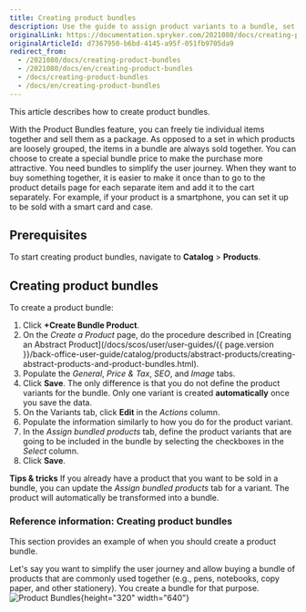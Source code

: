 ```yaml
---
title: Creating product bundles
description: Use the guide to assign product variants to a bundle, set its price, add SEO data and images in the Back Office.
originalLink: https://documentation.spryker.com/2021080/docs/creating-product-bundles
originalArticleId: d7367950-b6bd-4145-a95f-051fb9705da9
redirect_from:
  - /2021080/docs/creating-product-bundles
  - /2021080/docs/en/creating-product-bundles
  - /docs/creating-product-bundles
  - /docs/en/creating-product-bundles
---
```


This article describes how to create product bundles. 

With the Product Bundles feature, you can freely tie individual items together and sell them as a package. As opposed to a set in which products are loosely grouped, the items in a bundle are always sold together. You can choose to create a special bundle price to make the purchase more attractive.
You need bundles to simplify the user journey. When they want to buy something together, it is easier to make it once than to go to the product details page for each separate item and add it to the cart separately.
For example, if your product is a smartphone, you can set it up to be sold with a smart card and case.

## Prerequisites

To start creating product bundles, navigate to **Catalog** > **Products**.

## Creating product bundles

To create a product bundle:
1. Click **+Create Bundle Product**.
2. On the *Create a Product* page, do the procedure described in [Creating an Abstract Product](/docs/scos/user/user-guides/{{ page.version }}/back-office-user-guide/catalog/products/abstract-products/creating-abstract-products-and-product-bundles.html).
3. Populate the *General*, *Price & Tax*, *SEO*, and *Image* tabs.
4. Click **Save**.
    The only difference is that you do not define the product variants for the bundle.
    Only one variant is created **automatically** once you save the data.
5. On the Variants tab, click **Edit** in the _Actions_ column.
6. Populate the information similarly to how you do for the product variant.
7. In the *Assign bundled products* tab, define the product variants that are going to be included in the bundle by selecting the checkboxes in the _Select_ сolumn.
8. Click **Save**.


**Tips & tricks**
If you already have a product that you want to be sold in a bundle, you can update the *Assign bundled products* tab for a variant. The product will automatically be transformed into a bundle.

### Reference information: Creating product bundles

 This section provides an example of when you should create a product bundle.

Let's say you want to simplify the user journey and allow buying a bundle of products that are commonly used together (e.g., pens, notebooks, copy paper, and other stationery).
You create a bundle for that purpose.
![Product Bundles](https://spryker.s3.eu-central-1.amazonaws.com/docs/User+Guides/Back+Office+User+Guides/Products/Products/Managing+products/Products:+Reference+Information/Bundle.gif){height="320" width="640"}
